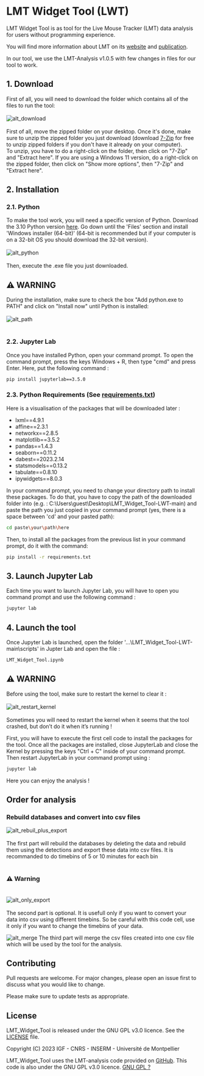 # LMT Widget Tool (LWT)

LMT Widget Tool is as tool for the Live Mouse Tracker (LMT) data analysis for users without programming experience.

You will find more information about LMT on its [website](https://livemousetracker.org/) and [publication](https://www.nature.com/articles/s41551-019-0396-1.epdf?shared_access_token=8wpLBUUytAaGAtXL96vwIdRgN0jAjWel9jnR3ZoTv0MWp3GqbF86Gf14i30j-gtSG2ayVLmU-s57ZbhM2WJjw18inKlRYt31Cg_hLJbPCqlKdjWBImyT1OrH5tewfPqUthmWceoct6RVAL_Vt8H-Og%3D%3D).

In our tool, we use the LMT-Analysis v1.0.5 with few changes in files for our tool to work.

## 1. Download

First of all, you will need to download the folder which contains all of the files to run the tool:<br><br>
![alt_download](https://github.com/PaulCarrascosa/LMT_Widget_Tool-LWT/blob/main/media/images/Download.jpg?raw=true)<br><br>
First of all, move the zipped folder on your desktop. Once it's done, make sure to unzip the zipped folder you just download (download [7-Zip](https://www.7-zip.org/download.html) for free to unzip zipped folders if you don't have it already on your computer).<br>
To unzip, you have to do a right-click on the folder, then click on "7-Zip" and "Extract here". If you are using a Windows 11 version, do a right-click on the zipped folder, then click on "Show more options", then "7-Zip" and "Extract here". 

## 2. Installation
### 2.1. Python

To make the tool work, you will need a specific version of Python. Download the 3.10 Python version [here](https://www.python.org/downloads/release/python-31011/). Go down until the 'Files' section and install 'Windows installer (64-bit)' (64-bit is recommended but if your computer is on a 32-bit OS you should download the 32-bit version).<br><br>
![alt_python](https://github.com/PaulCarrascosa/LMT_Widget_Tool-LWT/blob/main/media/images/Python.jpg?raw=true)<br><br>
Then, execute the .exe file you just downloaded.

## :warning: WARNING<br>
During the installation, make sure to check the box "Add python.exe to PATH" and click on "Install now" until Python is installed:<br><br>
![alt_path](https://github.com/PaulCarrascosa/LMT_Widget_Tool-LWT/blob/main/media/images/Path.jpg?raw=true)<br><br>


### 2.2. Jupyter Lab

Once you have installed Python, open your command prompt. To open the command prompt, press the keys Windows + R, then type "cmd" and press Enter. Here, put the following command :

```bash
pip install jupyterlab==3.5.0
```

### 2.3. Python Requirements (See [requirements.txt](requirements.txt))

Here is a visualisation of the packages that will be downloaded later :<br>
- lxml==4.9.1
- affine==2.3.1
- networkx==2.8.5
- matplotlib==3.5.2
- pandas==1.4.3
- seaborn==0.11.2
- dabest==2023.2.14
- statsmodels==0.13.2
- tabulate==0.8.10
- ipywidgets==8.0.3

In your command prompt, you need to change your directory path to install these packages. To do that, you have to copy the path of the downloaded folder into (e.g. : C:\Users\guest\Desktop\LMT_Widget_Tool-LWT-main) and paste the path you just copied in your command prompt (yes, there is a space between 'cd' and your pasted path):
```bash
cd paste\your\path\here
```

Then, to install all the packages from the previous list in your command prompt, do it with the command:
```bash
pip install -r requirements.txt
```

## 3. Launch Jupyter Lab

Each time you want to launch Jupyter Lab, you will have to open you command prompt and use the following command :

```bash
jupyter lab
```

## 4. Launch the tool

Once Jupyter Lab is launched, open the folder '...\LMT_Widget_Tool-LWT-main\scripts' in Jupter Lab and open the file :

```bash
LMT_Widget_Tool.ipynb
```

## :warning: WARNING

Before using the tool, make sure to restart the kernel to clear it :<br><br>
![alt_restart_kernel](https://github.com/PaulCarrascosa/LMT_Widget_Tool-LWT/blob/main/media/images/Restart_kernel.jpg?raw=true)<br><br>
Sometimes you will need to restart the kernel when it seems that the tool crashed, but don’t do it when it’s running !


First, you will have to execute the first cell code to install the packages for the tool. Once all the packages are installed, close JupyterLab and close the Kernel by pressing the keys "Ctrl + C" inside of your command prompt. Then restart JupyterLab in your command prompt using :

```bash
jupyter lab
```

Here you can enjoy the analysis !

## Order for analysis

### Rebuild databases and convert into csv files

![alt_rebuil_plus_export](https://github.com/PaulCarrascosa/LMT_Widget_Tool-LWT/blob/main/media/images/Rebuild_plus_export.jpg?raw=true)<br><br>
The first part will rebuild the databases by deleting the data and rebuild them using the detections and export these data into csv files. It is recommanded to do timebins of 5 or 10 minutes for each bin<br><br>

### :warning: Warning <br><br>
![alt_only_export](https://github.com/PaulCarrascosa/LMT_Widget_Tool-LWT/blob/main/media/images/Only_export.jpg?raw=true)<br><br>
The second part is optional. It is usefull only if you want to convert your data into csv using different timebins. So be careful with this code cell, use it only if you want to change the timebins of your data.

![alt_merge](https://github.com/PaulCarrascosa/LMT_Widget_Tool-LWT/blob/main/media/images/Merge.jpg?raw=true)
The third part will merge the csv files created into one csv file which will be used by the tool for the analysis.

## Contributing

Pull requests are welcome. For major changes, please open an issue first
to discuss what you would like to change.

Please make sure to update tests as appropriate.

## License

LMT_Widget_Tool is released under the GNU GPL v3.0 licence. See the [LICENSE](LICENSE) file.

Copyright (C) 2023 IGF - CNRS - INSERM - Université de Montpellier

LMT_Widget_Tool uses the LMT-analysis code provided on [GitHub](https://github.com/fdechaumont/lmt-analysis). This code is also under the GNU GPL v3.0 licence.
[GNU GPL ?](https://choosealicense.com/licenses/mit/)
